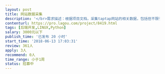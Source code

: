 ```yaml
---                
layout: post       
title: 网站数据采集           
description: '</br>需求描述：根据项目文档，采集taptap网站的相关数据，包括但不限于游戏评分、发行商、当前版本、评论数据等 </br>技能需求：掌握扎实的python爬虫技术（包括requests、beautifulsoup、selenium） </br>合作方式：可以远程开发，最好周末能来驻场。（可长期合作）</br>'     
contenturl: https://pro.lagou.com/project/8419.html      
tags: [后端开发,LINUX,Python]            
salary: 3000元以下          
publish_time: '已发布 20 小时'         
start_time: '2018-06-13 17:03:31'           
review: 361人                   
apply: 3人                   
recommend: 0人                   
time_range: 小于1周              
status: 招募中                  
---                 
```

